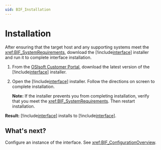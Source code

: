 ```yaml
---
uid: BIF_Installation
---
```


# Installation

After ensuring that the target host and any supporting systems meet the <xref:BIF_SystemRequirements>, download the [!include[interface](../includes/product-short.md)] installer and run it to complete interface installation.

1. From the [OSIsoft Customer Portal](https://customers.osisoft.com), download the latest version of the [!include[interface](../includes/product-short.md)] installer.

1. Open the [!include[interface](../includes/product-short.md)] installer. Follow the directions on screen to complete installation.

    **Note:** If the installer prevents you from completing installation, verify that you meet the <xref:BIF_SystemRequirements>. Then restart installation.

**Result:** [!include[interface](../includes/product-short.md)] installs to [!include[interface](../includes/product-path.md)].

## What's next?

Configure an instance of the interface. See <xref:BIF_ConfigurationOverview>.
